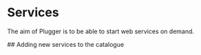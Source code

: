 # Services

The aim of Plugger is to be able to start web services on demand. 

## Adding new services to the catalogue
